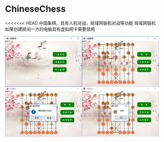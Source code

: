 # ChineseChess
<<<<<<< HEAD
中国象棋，具有人机对战，局域网联机对战等功能
局域网联机如果创建房间一方的电脑具有虚拟网卡需要禁用

![image](https://github.com/xueyeduling/ChineseChess/blob/master/Img/show.png)
